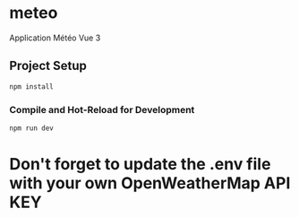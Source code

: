 # meteo

Application Météo Vue 3

## Project Setup

```sh
npm install
```

### Compile and Hot-Reload for Development

```sh
npm run dev
```

# Don't forget to update the .env file with your own OpenWeatherMap API KEY
